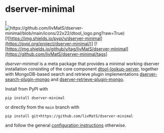 # dserver-minimal

[![https://github.com/livMatS/dserver-minimal/blob/main/icons/22x22/dtool_logo.png?raw=True)](https://github.com/livMatS/dserver-minimal) [![https://img.shields.io/pypi/v/dserver-minimal](https://pypi.org/project/dserver-minimal/)] [![https://img.shields.io/github/v/tag/livMatS/dserver-minimal](https://github.com/livMatS/dserver-minimal/tags]

*dserver-minimal* is a meta package that provides a minimal working dserver
installation consisting of the core component [dtool-lookup-server](https://github.com/jic-dtool/dtool-lookup-server),
together with MongoDB-based search and retrieve plugin implementations
[dserver-search-plugin-mongo](https://github.com/livMatS/dserver-search-plugin-mongo) and
[dserver-retrieve-plugin-mongo](https://github.com/livMatS/dserver-search-plugin-mongo).

Install from PyPI with

    pip install dserver-minimal

or directly from the `main` branch with

    pip install git+https://github.com/livMatS/dserver-minimal

and follow the general [configuration instructions](https://dtool-lookup-server.readthedocs.io/en/latest/readme.html#setup-and-configuration) otherwise.
